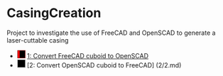 CasingCreation
==============

Project to investigate the use of FreeCAD and OpenSCAD to generate a laser-cuttable casing

 * ![25](Pics/25.png) [1: Convert FreeCAD cuboid to OpenSCAD](1/1.md)
 * ![0](Pics/0.png) [2: Convert OpenSCAD cuboid to FreeCAD] (2/2.md)